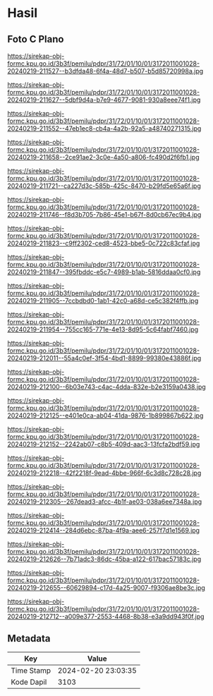# Hasil

## Foto C Plano

https://sirekap-obj-formc.kpu.go.id/3b3f/pemilu/pdpr/31/72/01/10/01/3172011001028-20240219-211527--b3dfda48-6f4a-48d7-b507-b5d85720998a.jpg

https://sirekap-obj-formc.kpu.go.id/3b3f/pemilu/pdpr/31/72/01/10/01/3172011001028-20240219-211627--5dbf9d4a-b7e9-4677-9081-930a8eee74f1.jpg

https://sirekap-obj-formc.kpu.go.id/3b3f/pemilu/pdpr/31/72/01/10/01/3172011001028-20240219-211552--47eb1ec8-cb4a-4a2b-92a5-a48740271315.jpg

https://sirekap-obj-formc.kpu.go.id/3b3f/pemilu/pdpr/31/72/01/10/01/3172011001028-20240219-211658--2ce91ae2-3c0e-4a50-a806-fc490d2f6fb1.jpg

https://sirekap-obj-formc.kpu.go.id/3b3f/pemilu/pdpr/31/72/01/10/01/3172011001028-20240219-211721--ca227d3c-585b-425c-8470-b29fd5e65a6f.jpg

https://sirekap-obj-formc.kpu.go.id/3b3f/pemilu/pdpr/31/72/01/10/01/3172011001028-20240219-211746--f8d3b705-7b86-45e1-b67f-8d0cb67ec9b4.jpg

https://sirekap-obj-formc.kpu.go.id/3b3f/pemilu/pdpr/31/72/01/10/01/3172011001028-20240219-211823--c9ff2302-ced8-4523-bbe5-0c722c83cfaf.jpg

https://sirekap-obj-formc.kpu.go.id/3b3f/pemilu/pdpr/31/72/01/10/01/3172011001028-20240219-211847--395fbddc-e5c7-4989-b1ab-5816ddaa0cf0.jpg

https://sirekap-obj-formc.kpu.go.id/3b3f/pemilu/pdpr/31/72/01/10/01/3172011001028-20240219-211905--7ccbdbd0-1ab1-42c0-a68d-ce5c382f4ffb.jpg

https://sirekap-obj-formc.kpu.go.id/3b3f/pemilu/pdpr/31/72/01/10/01/3172011001028-20240219-211954--755cc165-771e-4e13-8d95-5c64fabf7460.jpg

https://sirekap-obj-formc.kpu.go.id/3b3f/pemilu/pdpr/31/72/01/10/01/3172011001028-20240219-212011--55a4c0ef-3f54-4bd1-8899-99380e43886f.jpg

https://sirekap-obj-formc.kpu.go.id/3b3f/pemilu/pdpr/31/72/01/10/01/3172011001028-20240219-212100--6b03e743-c4ac-4dda-832e-b2e3159a0438.jpg

https://sirekap-obj-formc.kpu.go.id/3b3f/pemilu/pdpr/31/72/01/10/01/3172011001028-20240219-212125--e401e0ca-ab04-41da-9876-1b899867b622.jpg

https://sirekap-obj-formc.kpu.go.id/3b3f/pemilu/pdpr/31/72/01/10/01/3172011001028-20240219-212152--2242ab07-c8b5-409d-aac3-13fcfa2bdf59.jpg

https://sirekap-obj-formc.kpu.go.id/3b3f/pemilu/pdpr/31/72/01/10/01/3172011001028-20240219-212218--42f2218f-9ead-4bbe-966f-6c3d8c728c28.jpg

https://sirekap-obj-formc.kpu.go.id/3b3f/pemilu/pdpr/31/72/01/10/01/3172011001028-20240219-212305--267dead3-afcc-4b1f-ae03-038a6ee7348a.jpg

https://sirekap-obj-formc.kpu.go.id/3b3f/pemilu/pdpr/31/72/01/10/01/3172011001028-20240219-212414--284d6ebc-87ba-4f9a-aee6-257f7d1e1569.jpg

https://sirekap-obj-formc.kpu.go.id/3b3f/pemilu/pdpr/31/72/01/10/01/3172011001028-20240219-212626--7b71adc3-86dc-45ba-a122-617bac57183c.jpg

https://sirekap-obj-formc.kpu.go.id/3b3f/pemilu/pdpr/31/72/01/10/01/3172011001028-20240219-212655--60629894-c17d-4a25-9007-f9306ae8be3c.jpg

https://sirekap-obj-formc.kpu.go.id/3b3f/pemilu/pdpr/31/72/01/10/01/3172011001028-20240219-212712--a009e377-2553-4468-8b38-e3a9dd943f0f.jpg


## Metadata

| Key        | Value               |
| ---------- | ------------------- |
| Time Stamp | 2024-02-20 23:03:35 |
| Kode Dapil | 3103                |



